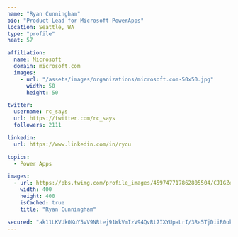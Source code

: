 ```yaml
---
name: "Ryan Cunningham"
bio: "Product Lead for Microsoft PowerApps"
location: Seattle, WA
type: "profile"
heat: 57

affiliation:
  name: Microsoft
  domain: microsoft.com
  images:
    - url: "/assets/images/organizations/microsoft.com-50x50.jpg"
      width: 50
      height: 50

twitter:
  username: rc_says
  url: https://twitter.com/rc_says
  followers: 2111

linkedin:
  url: https://www.linkedin.com/in/rycu

topics:
  - Power Apps

images:
  - url: https://pbs.twimg.com/profile_images/459747717862805504/CJIGZejd_400x400.png
    width: 400
    height: 400
    isCached: true
    title: "Ryan Cunningham"

secured: "ak11LKVUk0KuY5vV9NRtej91WkVmIzV94QvRt7IXYUpaLrI/3Re5TjDiiR0okhxHHU+e0aJW3b4DsCy/H3yJ28B1uVGNIeO7pw5bI4dwrMs9vRx5lYQzbE5s+kTnjFsa2eV818YF6B/8XJsSrX6lVe6+GupgZWYDqvgUZeU6xh2xXAmjnWx9lKKKAz5kI3qIGj19sDJSGf7iQoKTzE1824vb1uI1KkIbNhTGWuLx+zcfDH7/hMfeugMi9SqKoRB0nwuuYgIkU7cxnArjgBA7jYcwjUW61H99Y+/h+g0l8oM6wz3Y+U9zcGzFwxmGR9dganKnPaJHeKNBCuZPC1DrQo3YE6QrJrS9Kidw3YEI4z44NFVVahsdae8dl3tuk32CZkrdaLXBv5bhJV8RAdQGGT2frF8Y/bFZU6u2CS0xX4c=;YI/BafWpzgh08cWoCYuxvA=="
---
```


